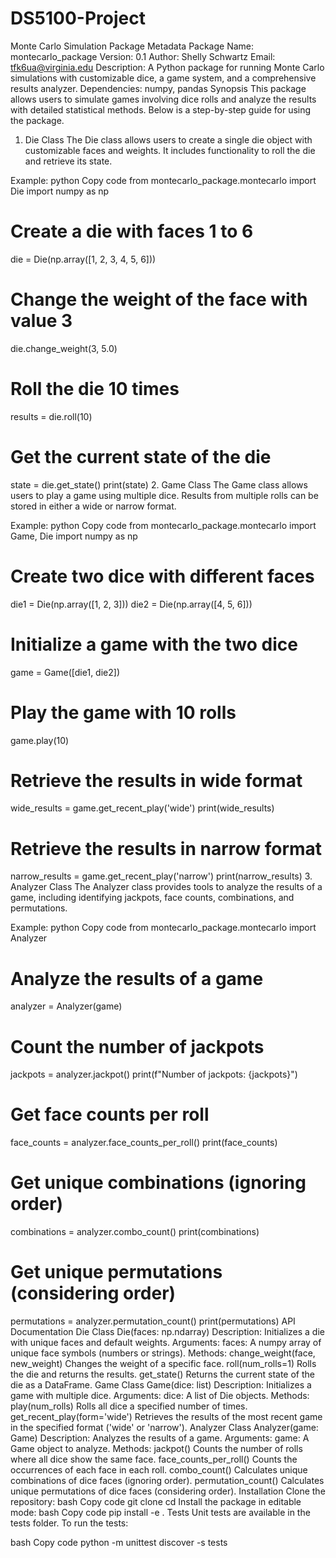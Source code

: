 # DS5100-Project
Monte Carlo Simulation Package
Metadata
Package Name: montecarlo_package
Version: 0.1
Author: Shelly Schwartz
Email: tfk6ua@virginia.edu
Description: A Python package for running Monte Carlo simulations with customizable dice, a game system, and a comprehensive results analyzer.
Dependencies: numpy, pandas
Synopsis
This package allows users to simulate games involving dice rolls and analyze the results with detailed statistical methods. Below is a step-by-step guide for using the package.

1. Die Class
The Die class allows users to create a single die object with customizable faces and weights. It includes functionality to roll the die and retrieve its state.

Example:
python
Copy code
from montecarlo_package.montecarlo import Die
import numpy as np

# Create a die with faces 1 to 6
die = Die(np.array([1, 2, 3, 4, 5, 6]))

# Change the weight of the face with value 3
die.change_weight(3, 5.0)

# Roll the die 10 times
results = die.roll(10)

# Get the current state of the die
state = die.get_state()
print(state)
2. Game Class
The Game class allows users to play a game using multiple dice. Results from multiple rolls can be stored in either a wide or narrow format.

Example:
python
Copy code
from montecarlo_package.montecarlo import Game, Die
import numpy as np

# Create two dice with different faces
die1 = Die(np.array([1, 2, 3]))
die2 = Die(np.array([4, 5, 6]))

# Initialize a game with the two dice
game = Game([die1, die2])

# Play the game with 10 rolls
game.play(10)

# Retrieve the results in wide format
wide_results = game.get_recent_play('wide')
print(wide_results)

# Retrieve the results in narrow format
narrow_results = game.get_recent_play('narrow')
print(narrow_results)
3. Analyzer Class
The Analyzer class provides tools to analyze the results of a game, including identifying jackpots, face counts, combinations, and permutations.

Example:
python
Copy code
from montecarlo_package.montecarlo import Analyzer

# Analyze the results of a game
analyzer = Analyzer(game)

# Count the number of jackpots
jackpots = analyzer.jackpot()
print(f"Number of jackpots: {jackpots}")

# Get face counts per roll
face_counts = analyzer.face_counts_per_roll()
print(face_counts)

# Get unique combinations (ignoring order)
combinations = analyzer.combo_count()
print(combinations)

# Get unique permutations (considering order)
permutations = analyzer.permutation_count()
print(permutations)
API Documentation
Die Class
Die(faces: np.ndarray)
Description: Initializes a die with unique faces and default weights.
Arguments:
faces: A numpy array of unique face symbols (numbers or strings).
Methods:
change_weight(face, new_weight)
Changes the weight of a specific face.
roll(num_rolls=1)
Rolls the die and returns the results.
get_state()
Returns the current state of the die as a DataFrame.
Game Class
Game(dice: list)
Description: Initializes a game with multiple dice.
Arguments:
dice: A list of Die objects.
Methods:
play(num_rolls)
Rolls all dice a specified number of times.
get_recent_play(form='wide')
Retrieves the results of the most recent game in the specified format ('wide' or 'narrow').
Analyzer Class
Analyzer(game: Game)
Description: Analyzes the results of a game.
Arguments:
game: A Game object to analyze.
Methods:
jackpot()
Counts the number of rolls where all dice show the same face.
face_counts_per_roll()
Counts the occurrences of each face in each roll.
combo_count()
Calculates unique combinations of dice faces (ignoring order).
permutation_count()
Calculates unique permutations of dice faces (considering order).
Installation
Clone the repository:
bash
Copy code
git clone <repository-link>
cd <repository-folder>
Install the package in editable mode:
bash
Copy code
pip install -e .
Tests
Unit tests are available in the tests folder. To run the tests:

bash
Copy code
python -m unittest discover -s tests
